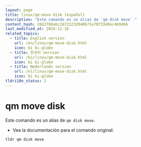 ```yaml
---
layout: page
title: linux/qm-move-disk (español)
description: "Este comando es un alias de `qm disk move`."
content_hash: 28d2788abc26721232040b71e7073340ec469d66
last_modified_at: 2024-11-16
related_topics:
  - title: English version
    url: /en/linux/qm-move-disk.html
    icon: bi bi-globe
  - title: 한국어 version
    url: /ko/linux/qm-move-disk.html
    icon: bi bi-globe
  - title: Nederlands version
    url: /nl/linux/qm-move-disk.html
    icon: bi bi-globe
tldri18n_status: 2
---
```

# qm move disk

Este comando es un alias de `qm disk move`.

- Vea la documentación para el comando original:

`tldr qm disk move`

